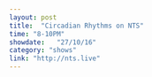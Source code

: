 ```yaml
---
layout: post
title:  "Circadian Rhythms on NTS"
time: "8-10PM"
showdate:   "27/10/16"
category: "shows"
link: "http://nts.live"
---
```


